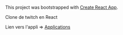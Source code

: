 This project was bootstrapped with [Create React App](https://github.com/facebook/create-react-app).

Clone de twitch en React 

Lien vers l'appli => <a href="https://twitch-react.netlify.app/">Applications</a>
